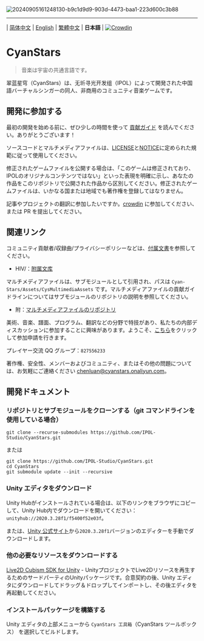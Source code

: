 ![20240905161248130-b9c1d9d9-903d-4473-baa1-223d600c3b88](https://github.com/user-attachments/assets/263705de-58e3-41be-b792-75218b15d8a1)

---

\| [简体中文](README.md) | [English](README_en.md) | [繁體中文](README_zh-Hant.md) | **日本語** | [![Crowdin](https://badges.crowdin.net/cyanstars/localized.svg)](https://crowdin.com/project/cyanstars)

# CyanStars

> 音楽は宇宙の共通言語です。

翠蓝星穹（CyanStars）は、无圻寻光开发组（IPOL）によって開発された中国語バーチャルシンガーの同人、非商用のコミュニティ音楽ゲームです。

## 開発に参加する

最初の開発を始める前に、ぜひ少しの時間を使って [貢献ガイド](CONTRIBUTING.md) を読んでください。ありがとうございます！

ソースコードとマルチメディアファイルは、[LICENSE](LICENSE)と[NOTICE](NOTICE)に定められた規範に従って使用してください。

修正されたゲームファイルを公開する場合は、「このゲームは修正されており、IPOLのオリジナルコンテンツではない」といった表現を明確に示し、あなたの作品をこのリポジトリで公開された作品から区別してください。修正されたゲームファイルは、いかなる国または地域でも著作権を登録してはなりません。

記事やプロジェクトの翻訳に参加したいですか。[crowdin](https://ja.crowdin.com/project/cyanstars) に参加してください、または PR を提出してください。

## 関連リンク

コミュニティ貢献者/収録曲/プライバシーポリシーなどは、[付属文書](https://ipol-studio.github.io/CyanStars_Docs/)を参照してください。

- HIV/：[附属文库](https://github.com/IPOL-Studio/CyanStars_Docs)

マルチメディアファイルは、サブモジュールとして引用され、パスは `Cyan-Stars/Assets/CysMultimediaAssets` です。マルチメディアファイルの貢献ガイドラインについてはサブモジュールのリポジトリの説明を参照してください。

- 附：[マルチメディアファイルのリポジトリ](https://github.com/IPOL-Studio/CyanStarsMultimediaAssets)

美術、音楽、譜面、プログラム、翻訳などの分野で特技があり、私たちの内部ディスカッションに参加することに興味があります。ようこそ、[こちら](http://chenluan.mikecrm.com/JeKq3DU)をクリックして参加申請を行きます。

プレイヤー交流 QQ グループ：`827556233`

著作権、安全性、メンバーおよびコミュニティ、またはその他の問題については、お気軽にご連絡ください <chenluan@cyanstars.onaliyun.com>。

## 開発ドキュメント

### リポジトリとサブモジュールをクローンする（git コマンドラインを使用している場合）

```
git clone --recurse-submodules https://github.com/IPOL-Studio/CyanStars.git
```

または

```
git clone https://github.com/IPOL-Studio/CyanStars.git
cd CyanStars
git submodule update --init --recursive
```

### Unity エディタをダウンロード

Unity Hubがインストールされている場合は、以下のリンクをブラウザにコピーして、Unity Hub内でダウンロードを開いてください：`unityhub://2020.3.28f1/f5400f52e03f`。

または、[Unity 公式サイト](https://unity3d.com/get-unity/download/archive)から`2020.3.28f1`バージョンのエディターを手動でダウンロードします。

### 他の必要なリソースをダウンロードする

[Live2D Cubism SDK for Unity](https://www.live2d.com/zh-CHS/sdk/download/unity/) - UnityプロジェクトでLive2Dリソースを再生するためのサードパーティのUnityパッケージです。合意契約の後、Unity エディタにダウンロードしてドラッグ＆ドロップしてインポートし、その後エディタを再起動してください。

### インストールパッケージを構築する

Unity エディタの上部メニューから `CyanStars 工具箱`（CyanStars ツールボックス） を選択してビルドします。
